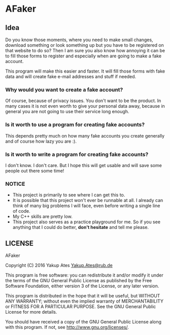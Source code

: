 # AFaker
## Idea
Do you know those moments, where you need to make small changes, download something
or look something up but you have to be registered on that website to do so?
Then I am sure you also know how annoying it can be to fill those forms to register and
especially when are going to make a fake account.

This program will make this easier and faster. It will fill those forms with
fake data and will create fake e-mail addresses and stuff if needed.

### Why would you want to create a fake account?
Of course, because of privacy issues. You don't want to be the product. In many
cases it is not even worth to give your personal data away, because in general
you are not going to use their service long enough.

### Is it worth to use a program for creating fake accounts?
This depends pretty much on how many fake accounts you create generally and of
course how lazy you are :).

### Is it worth to write a program for creating fake accounts?
I don't know. I don't care. But I hope this will get usable and will save some
people out there some time!

### NOTICE
* This project is primarily to see where I can get this to.
* It is possible that this project won't ever be runnable at all. I already can
think of many big problems I will face, even before writing a single line of code.
* My C++ skills are pretty low.
* This project also serves as a practice playground for me. So if you see
anything that I could do better, __don't hesitate__ and tell me please.

## LICENSE
AFaker

Copyright (C) 2016 Yakup Ates <Yakup.Ates@rub.de>

This program is free software: you can redistribute it and/or modify
it under the terms of the GNU General Public License as published by
the Free Software Foundation, either version 3 of the License, or
any later version.

This program is distributed in the hope that it will be useful,
but WITHOUT ANY WARRANTY; without even the implied warranty of
MERCHANTABILITY or FITNESS FOR A PARTICULAR PURPOSE.  See the
GNU General Public License for more details.

You should have received a copy of the GNU General Public License
along with this program.  If not, see <http://www.gnu.org/licenses/>.